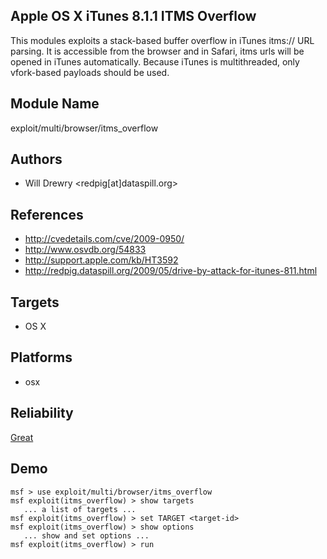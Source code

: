## Apple OS X iTunes 8.1.1 ITMS Overflow

This modules exploits a stack-based buffer overflow in 
iTunes itms:// URL parsing. It is accessible from the 
browser and in Safari, itms urls will be opened in iTunes 
automatically. Because iTunes is multithreaded, only 
vfork-based payloads should be used.


## Module Name
exploit/multi/browser/itms_overflow

## Authors
* Will Drewry <redpig[at]dataspill.org>


## References
* http://cvedetails.com/cve/2009-0950/
* http://www.osvdb.org/54833
* http://support.apple.com/kb/HT3592
* http://redpig.dataspill.org/2009/05/drive-by-attack-for-itunes-811.html



## Targets
* OS X


## Platforms
* osx

## Reliability
[Great](https://github.com/rapid7/metasploit-framework/wiki/Exploit-Ranking)

## Demo

```
msf > use exploit/multi/browser/itms_overflow
msf exploit(itms_overflow) > show targets
   ... a list of targets ...
msf exploit(itms_overflow) > set TARGET <target-id>
msf exploit(itms_overflow) > show options
   ... show and set options ...
msf exploit(itms_overflow) > run
```
    
    